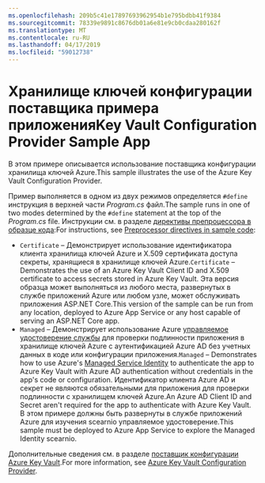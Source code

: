 ```yaml
---
ms.openlocfilehash: 209b5c41e17897693962954b1e795bdbb41f9384
ms.sourcegitcommit: 78339e9891c8676db01a6e81e9cb0cdaa280162f
ms.translationtype: MT
ms.contentlocale: ru-RU
ms.lasthandoff: 04/17/2019
ms.locfileid: "59012738"
---
```

# <a name="key-vault-configuration-provider-sample-app"></a><span data-ttu-id="b08cd-101">Хранилище ключей конфигурации поставщика примера приложения</span><span class="sxs-lookup"><span data-stu-id="b08cd-101">Key Vault Configuration Provider Sample App</span></span>

<span data-ttu-id="b08cd-102">В этом примере описывается использование поставщика конфигурации хранилища ключей Azure.</span><span class="sxs-lookup"><span data-stu-id="b08cd-102">This sample illustrates the use of the Azure Key Vault Configuration Provider.</span></span>

<span data-ttu-id="b08cd-103">Пример выполняется в одном из двух режимов определяется `#define` инструкция в верхней части *Program.cs* файл.</span><span class="sxs-lookup"><span data-stu-id="b08cd-103">The sample runs in one of two modes determined by the `#define` statement at the top of the *Program.cs* file.</span></span> <span data-ttu-id="b08cd-104">Инструкции см. в разделе [директивы препроцессора в образце кода](https://docs.microsoft.com/aspnet/core#preprocessor-directives-in-sample-code):</span><span class="sxs-lookup"><span data-stu-id="b08cd-104">For instructions, see [Preprocessor directives in sample code](https://docs.microsoft.com/aspnet/core#preprocessor-directives-in-sample-code):</span></span>

* <span data-ttu-id="b08cd-105">`Certificate` &ndash; Демонстрирует использование идентификатора клиента хранилища ключей Azure и X.509 сертификата доступа секреты, хранящиеся в хранилище ключей Azure.</span><span class="sxs-lookup"><span data-stu-id="b08cd-105">`Certificate` &ndash; Demonstrates the use of an Azure Key Vault Client ID and X.509 certificate to access secrets stored in Azure Key Vault.</span></span> <span data-ttu-id="b08cd-106">Эта версия образца может выполняться из любого места, развернутых в службе приложений Azure или любом узле, может обслуживать приложения ASP.NET Core.</span><span class="sxs-lookup"><span data-stu-id="b08cd-106">This version of the sample can be run from any location, deployed to Azure App Service or any host capable of serving an ASP.NET Core app.</span></span>
* <span data-ttu-id="b08cd-107">`Managed` &ndash; Демонстрирует использование Azure [управляемое удостоверение службы](https://docs.microsoft.com/azure/active-directory/managed-identities-azure-resources/overview) для проверки подлинности приложения в хранилище ключей Azure с аутентификацией Azure AD без учетных данных в коде или конфигурации приложения.</span><span class="sxs-lookup"><span data-stu-id="b08cd-107">`Managed` &ndash; Demonstrates how to use Azure's [Managed Service Identity](https://docs.microsoft.com/azure/active-directory/managed-identities-azure-resources/overview) to authenticate the app to Azure Key Vault with Azure AD authentication without credentials in the app's code or configuration.</span></span> <span data-ttu-id="b08cd-108">Идентификатор клиента Azure AD и секрет не являются обязательными для приложения для проверки подлинности с хранилищем ключей Azure.</span><span class="sxs-lookup"><span data-stu-id="b08cd-108">An Azure AD Client ID and Secret aren't required for the app to authenticate with Azure Key Vault.</span></span> <span data-ttu-id="b08cd-109">В этом примере должны быть развернуты в службе приложений Azure для изучения scearnio управляемое удостоверение.</span><span class="sxs-lookup"><span data-stu-id="b08cd-109">This sample must be deployed to Azure App Service to explore the Managed Identity scearnio.</span></span>

<span data-ttu-id="b08cd-110">Дополнительные сведения см. в разделе [поставщик конфигурации Azure Key Vault](https://docs.microsoft.com/aspnet/core/security/key-vault-configuration).</span><span class="sxs-lookup"><span data-stu-id="b08cd-110">For more information, see [Azure Key Vault Configuration Provider](https://docs.microsoft.com/aspnet/core/security/key-vault-configuration).</span></span>
